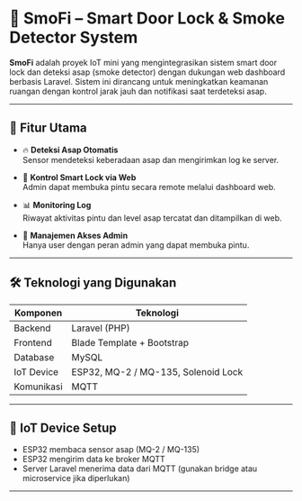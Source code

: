 # 🔐 SmoFi – Smart Door Lock & Smoke Detector System

**SmoFi** adalah proyek IoT mini yang mengintegrasikan sistem smart door lock dan deteksi asap (smoke detector) dengan dukungan web dashboard berbasis Laravel. Sistem ini dirancang untuk meningkatkan keamanan ruangan dengan kontrol jarak jauh dan notifikasi saat terdeteksi asap.

---

## 🚀 Fitur Utama

- 🔥 **Deteksi Asap Otomatis**  
  Sensor mendeteksi keberadaan asap dan mengirimkan log ke server.

- 🔐 **Kontrol Smart Lock via Web**  
  Admin dapat membuka pintu secara remote melalui dashboard web.

- 📊 **Monitoring Log**  
  Riwayat aktivitas pintu dan level asap tercatat dan ditampilkan di web.

- 👤 **Manajemen Akses Admin**  
  Hanya user dengan peran admin yang dapat membuka pintu.

---

## 🛠️ Teknologi yang Digunakan

| Komponen       | Teknologi               |
|----------------|--------------------------|
| Backend        | Laravel (PHP)            |
| Frontend       | Blade Template + Bootstrap |
| Database       | MySQL                    |
| IoT Device     | ESP32, MQ-2 / MQ-135, Solenoid Lock |
| Komunikasi     | MQTT                     |

---

## 🔌 IoT Device Setup

- ESP32 membaca sensor asap (MQ-2 / MQ-135)
- ESP32 mengirim data ke broker MQTT
- Server Laravel menerima data dari MQTT (gunakan bridge atau microservice jika diperlukan)

---

